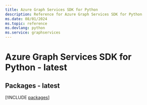 ```yaml
---
title: Azure Graph Services SDK for Python
description: Reference for Azure Graph Services SDK for Python
ms.date: 08/01/2024
ms.topic: reference
ms.devlang: python
ms.service: graphservices
---
```

# Azure Graph Services SDK for Python - latest
## Packages - latest
[!INCLUDE [packages](graph-services-index.md)]